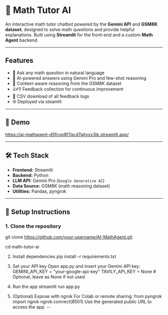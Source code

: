 # 🧮 Math Tutor AI

An interactive math tutor chatbot powered by the **Gemini API** and **GSM8K dataset**, designed to solve math questions and provide helpful explanations. Built using **Streamlit** for the front-end and a custom **Math Agent** backend.

---

##  Features

- 💬 Ask any math question in natural language
- 🤖 AI-powered answers using Gemini Pro and few-shot reasoning
- 🧠 Context-aware reasoning from the GSM8K dataset
- 👍👎 Feedback collection for continuous improvement
- 📄 CSV download of all feedback logs
- 🌐 Deployed via steamlit

---

## 🚀 Demo

https://ai-mathagent-d5fcvp8f7qcd7ajtyxx3ik.streamlit.app/

---

## 🛠️ Tech Stack

- **Frontend:** Streamlit  
- **Backend:** Python  
- **LLM API:** Gemini Pro (`Google Generative AI`)  
- **Data Source:** GSM8K (math reasoning dataset)  
- **Utilities:** Pandas, pyngrok

---

## 🔧 Setup Instructions

### 1. Clone the repository

git clone https://github.com/your-username/AI-MathAgent.git

cd math-tutor-ai

2. Install dependencies
pip install -r requirements.txt

3. Set your API key
Open app.py and insert your Gemini API key:
GEMINI_API_KEY = "your-google-api-key"
TAVILY_API_KEY = None  # Optional, leave as None if not used

4. Run the app
streamlit run app.py
5. (Optional) Expose with ngrok
For Colab or remote sharing:
from pyngrok import ngrok
ngrok.connect(8501)
Use the generated public URL to access the app.
--
